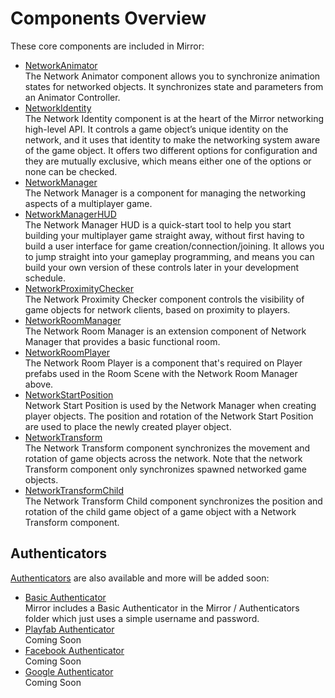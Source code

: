 # Components Overview

These core components are included in Mirror:

-   [NetworkAnimator](NetworkAnimator.md)  
    The Network Animator component allows you to synchronize animation states for networked objects. It synchronizes state and parameters from an Animator Controller.
-   [NetworkIdentity](NetworkIdentity.md)  
    The Network Identity component is at the heart of the Mirror networking high-level API. It controls a game object’s unique identity on the network, and it uses that identity to make the networking system aware of the game object. It offers two different options for configuration and they are mutually exclusive, which means either one of the options or none can be checked.
-   [NetworkManager](NetworkManager.md)  
    The Network Manager is a component for managing the networking aspects of a multiplayer game.
-   [NetworkManagerHUD](NetworkManagerHUD.md)  
    The Network Manager HUD is a quick-start tool to help you start building your multiplayer game straight away, without first having to build a user interface for game creation/connection/joining. It allows you to jump straight into your gameplay programming, and means you can build your own version of these controls later in your development schedule.
-   [NetworkProximityChecker](NetworkProximityChecker.md)  
    The Network Proximity Checker component controls the visibility of game objects for network clients, based on proximity to players.
-   [NetworkRoomManager](NetworkRoomManager.md)  
    The Network Room Manager is an extension component of Network Manager that provides a basic functional room.
-   [NetworkRoomPlayer](NetworkRoomPlayer.md)  
    The Network Room Player is a component that's required on Player prefabs used in the Room Scene with the Network Room Manager above.
-   [NetworkStartPosition](NetworkStartPosition.md)  
    Network Start Position is used by the Network Manager when creating player objects. The position and rotation of the Network Start Position are used to place the newly created player object.
-   [NetworkTransform](NetworkTransform.md)  
    The Network Transform component synchronizes the movement and rotation of game objects across the network. Note that the network Transform component only synchronizes spawned networked game objects.
-   [NetworkTransformChild](NetworkTransformChild.md)  
    The Network Transform Child component synchronizes the position and rotation of the child game object of a game object with a Network Transform component.

## Authenticators

[Authenticators](Authenticators/index.md) are also available and more will be added soon:

-   [Basic Authenticator](Authenticators/Basic.md)  
    Mirror includes a Basic Authenticator in the Mirror / Authenticators folder which just uses a simple username and password.
-   [Playfab Authenticator](Authenticators/Playfab.md)  
    Coming Soon
-   [Facebook Authenticator](Authenticators/Facebook.md)  
    Coming Soon
-   [Google Authenticator](Authenticators/Google.md)  
    Coming Soon
